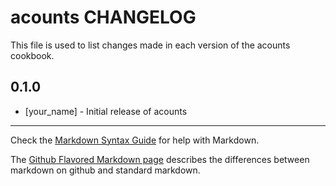 acounts CHANGELOG
=================

This file is used to list changes made in each version of the acounts cookbook.

0.1.0
-----
- [your_name] - Initial release of acounts

- - -
Check the [Markdown Syntax Guide](http://daringfireball.net/projects/markdown/syntax) for help with Markdown.

The [Github Flavored Markdown page](http://github.github.com/github-flavored-markdown/) describes the differences between markdown on github and standard markdown.
